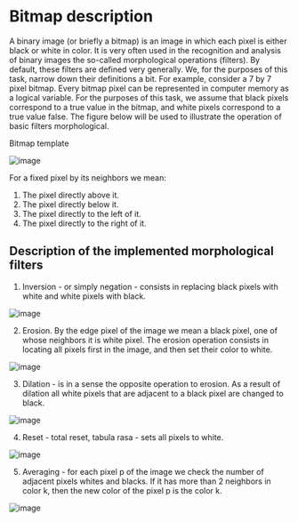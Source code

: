 
# Bitmap description

A binary image (or briefly a bitmap) is an image in which each pixel
is either black or white in color. It is very often used in the recognition and analysis of binary images
the so-called morphological operations (filters). By default, these filters are defined very generally.
We, for the purposes of this task, narrow down their definitions a bit.
For example, consider a 7 by 7 pixel bitmap. Every bitmap pixel can be
represented in computer memory as a logical variable. For the purposes of this task, we assume
that black pixels correspond to a true value in the bitmap, and white pixels correspond to a true value
false. The figure below will be used to illustrate the operation of basic filters
morphological.

Bitmap template

![image](https://github.com/bszarlowicz/BitMapOperations/assets/127704473/37c5acd1-a570-4168-b990-2bf39218aec6)

For a fixed pixel by its neighbors we mean:
1. The pixel directly above it.
2. The pixel directly below it.
3. The pixel directly to the left of it.
4. The pixel directly to the right of it.

## Description of the implemented morphological filters
1. Inversion - or simply negation - consists in replacing black pixels with white and white pixels with
black.

![image](https://github.com/bszarlowicz/BitMapOperations/assets/127704473/66fbc736-f1f6-447a-b277-636aa71d7613)

2. Erosion. By the edge pixel of the image we mean a black pixel, one of whose neighbors it is white pixel.
   The erosion operation consists in locating all pixels first in the image, and then set their color to white.

![image](https://github.com/bszarlowicz/BitMapOperations/assets/127704473/0d2b66bc-2496-4e6e-907e-536485550423)

3. Dilation - is in a sense the opposite operation to erosion.
   As a result of dilation all white pixels that are adjacent to a black pixel are changed to black.

![image](https://github.com/bszarlowicz/BitMapOperations/assets/127704473/6d2ae980-ce6e-4017-8cf1-1a6972adf3fc)

4. Reset - total reset, tabula rasa - sets all pixels to white.

![image](https://github.com/bszarlowicz/BitMapOperations/assets/127704473/7a3309fc-6213-4227-9312-20a456d8f3d1)

5. Averaging - for each pixel p of the image we check the number of adjacent pixels
whites and blacks. If it has more than 2 neighbors in color k, then the new color of the pixel p is the color k.

![image](https://github.com/bszarlowicz/BitMapOperations/assets/127704473/2b8dfaa2-1a6f-4371-b961-6c3f3a3b731d)


